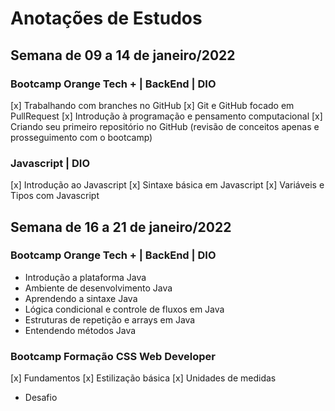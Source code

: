 # Anotações de Estudos


## Semana de 09 a 14 de janeiro/2022



### Bootcamp Orange Tech + | BackEnd | DIO

[x] Trabalhando com branches no GitHub
[x] Git e GitHub focado em PullRequest
[x] Introdução à programação e pensamento computacional
[x] Criando seu primeiro repositório no GitHub (revisão de conceitos apenas e prosseguimento com o bootcamp)

### Javascript | DIO

[x] Introdução ao Javascript
[x] Sintaxe básica em Javascript
[x] Variáveis e Tipos com Javascript


## Semana de 16 a 21 de janeiro/2022

### Bootcamp Orange Tech + | BackEnd | DIO

- Introdução a plataforma Java
- Ambiente de desenvolvimento Java
- Aprendendo a sintaxe Java
- Lógica condicional e controle de fluxos em Java
- Estruturas de repetição e arrays em Java
- Entendendo métodos Java

### Bootcamp Formação CSS Web Developer

[x] Fundamentos
[x] Estilização básica
[x] Unidades de medidas
- Desafio
